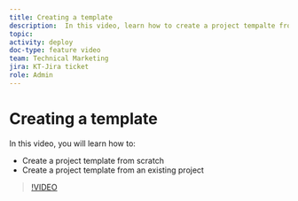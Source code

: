 ```yaml
---
title: Creating a template
description:  In this video, learn how to create a project tempalte from scratch and from an existing project.
topic:
activity: deploy
doc-type: feature video
team: Technical Marketing
jira: KT-Jira ticket
role: Admin
---
```

# Creating a template

In this video, you will learn how to:

* Create a project template from scratch
* Create a project template from an existing project

>[!VIDEO](https://video.tv.adobe.com/v/335210/?quality=12&learn=on)
